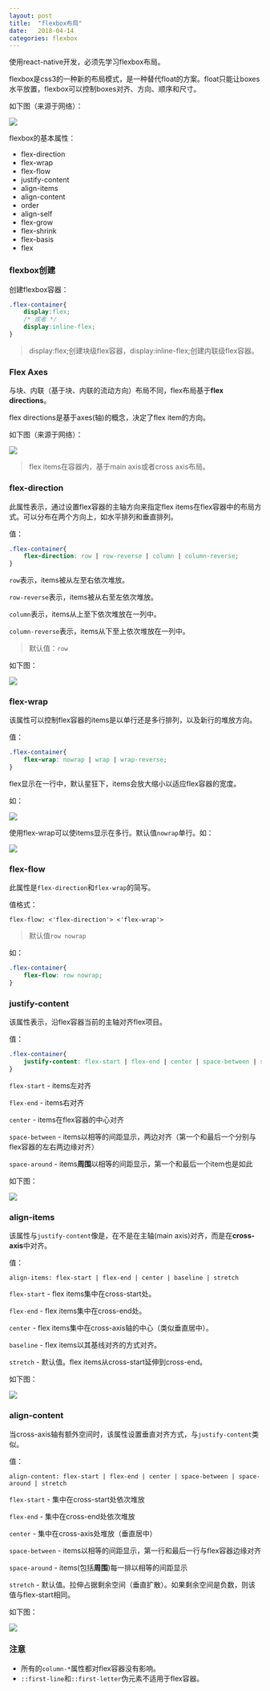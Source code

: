 ```yaml
---
layout: post
title:  "flexbox布局"
date:   2018-04-14
categories: flexbox
---
```


使用react-native开发，必须先学习flexbox布局。

flexbox是css3的一种新的布局模式，是一种替代float的方案。float只能让boxes水平放置，flexbox可以控制boxes对齐、方向、顺序和尺寸。

如下图（来源于网络）：

![](/assets/images/flexbox-use.jpg)

flexbox的基本属性：

* flex-direction
* flex-wrap
* flex-flow
* justify-content
* align-items
* align-content
* order
* align-self
* flex-grow
* flex-shrink
* flex-basis
* flex



### flexbox创建

创建flexbox容器：

```css
.flex-container{
    display:flex;
    /* 或者 */ 
    display:inline-flex;
}
```

> display:flex;创建块级flex容器，display:inline-flex;创建内联级flex容器。



### Flex Axes

与块、内联（基于块、内联的流动方向）布局不同，flex布局基于**flex directions**。

flex directions是基于axes(轴)的概念，决定了flex item的方向。

如下图（来源于网络）：

![](/assets/images/flex-axes.png)

> flex items在容器内，基于main axis或者cross axis布局。



### flex-direction

此属性表示，通过设置flex容器的主轴方向来指定flex items在flex容器中的布局方式。可以分布在两个方向上，如水平排列和垂直排列。

值：

```css
.flex-container{
    flex-direction: row | row-reverse | column | column-reverse;
}
```

`row`表示，items被从左至右依次堆放。

`row-reverse`表示，items被从右至左依次堆放。

`column`表示，items从上至下依次堆放在一列中。

`column-reverse`表示，items从下至上依次堆放在一列中。

> 默认值：`row`

如下图：

![](/assets/images/flex-direction.jpg)



### flex-wrap

该属性可以控制flex容器的items是以单行还是多行排列，以及新行的堆放方向。

值：

```css
.flex-container{
    flex-wrap: nowrap | wrap | wrap-reverse;
}
```

flex显示在一行中，默认星狂下，items会放大缩小以适应flex容器的宽度。

如：

![](/assets/images/flexbox-flex-wrap-nowrap.webp)

使用flex-wrap可以使items显示在多行。默认值`nowrap`单行。如：

![](/assets/images/flex-wrap.jpg)



### flex-flow

此属性是`flex-direction`和`flex-wrap`的简写。

值格式：

```
flex-flow: <'flex-direction'> <'flex-wrap'>
```

> 默认值`row nowrap`

如：

```css
.flex-container{
    flex-flow: row nowrap;
}
```





### justify-content

该属性表示，沿flex容器当前的主轴对齐flex项目。

值：

```css
.flex-container{
    justify-content: flex-start | flex-end | center | space-between | space-around;
}
```

`flex-start` - items左对齐

`flex-end` - items右对齐

`center` - items在flex容器的中心对齐

`space-between` - items以相等的间距显示，两边对齐（第一个和最后一个分别与flex容器的左右两边缘对齐） 

`space-around` - items**周围**以相等的间距显示，第一个和最后一个item也是如此

如下图：

![](/assets/images/justify-content.jpg)



### align-items

该属性与`justify-content`像是，在不是在主轴(main axis)对齐，而是在**cross-axis**中对齐。

值：

```
align-items: flex-start | flex-end | center | baseline | stretch
```

`flex-start` - flex items集中在cross-start处。

`flex-end` - flex items集中在cross-end处。

`center` - flex items集中在cross-axis轴的中心（类似垂直居中）。

`baseline` - flex items以其基线对齐的方式对齐。

`stretch` - 默认值。flex items从cross-start延伸到cross-end。

如下图：

![](/assets/images/align-items.jpg)



### align-content

当cross-axis轴有额外空间时，该属性设置垂直对齐方式，与`justify-content`类似。

值：

```
align-content: flex-start | flex-end | center | space-between | space-around | stretch
```

`flex-start` - 集中在cross-start处依次堆放

`flex-end` - 集中在cross-end处依次堆放

`center` - 集中在cross-axis处堆放（垂直居中）

`space-between` - items以相等的间距显示，第一行和最后一行与flex容器边缘对齐

`space-around` - items(包括**周围**)每一排以相等的间距显示

`stretch` - 默认值。拉伸占据剩余空间（垂直扩散）。如果剩余空间是负数，则该值与flex-start相同。

如下图：

![](/assets/images/align-content.jpg)





### 注意

- 所有的`column-*`属性都对flex容器没有影响。
- `::first-line`和`::first-letter`伪元素不适用于flex容器。